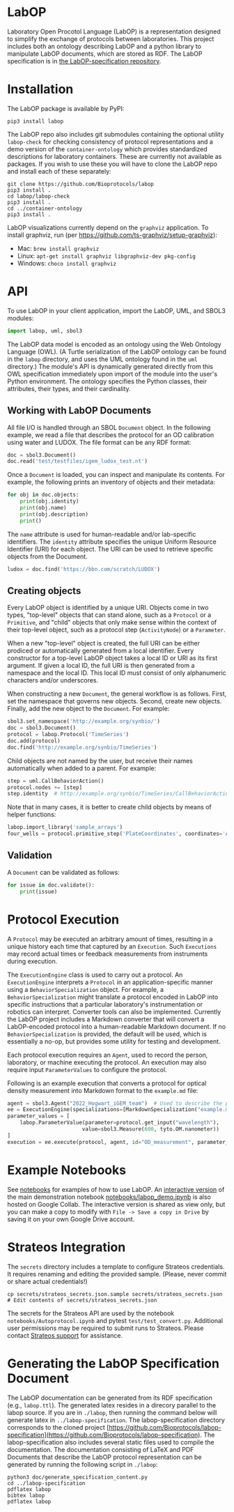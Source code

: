# LabOP
Laboratory Open Procotol Language (LabOP) is a representation designed to simplify the exchange of protocols between laboratories. This project includes both an ontology describing LabOP and a python library to manipulate LabOP documents, which are stored as RDF.  The LabOP specification is in [the LabOP-specification repository](https://github.com/Bioprotocols/LabOP-specification).

# Installation

The LabOP package is available by PyPI:

```
pip3 install labop
```

The LabOP repo also includes git submodules containing the optional utility `labop-check` for checking consistency of protocol representations and a demo version of the `container-ontology` which provides standardized descriptions for laboratory containers.  These are currently not available as packages.  If you wish to use these you will have to clone the LabOP repo and install each of these separately:

```
git clone https://github.com/Bioprotocols/labop
pip3 install .
cd labop/labop-check
pip3 install .
cd ../container-ontology
pip3 install .
```

LabOP visualizations currently depend on the `graphviz` application. To install graphviz, run (per https://github.com/ts-graphviz/setup-graphviz):
* Mac: `brew install graphviz`
* Linux: `apt-get install graphviz libgraphviz-dev pkg-config`
* Windows: `choco install graphviz`

# API

To use LabOP in your client application, import the LabOP, UML, and SBOL3 modules:

```python
import labop, uml, sbol3
```

The LabOP data model is encoded as an ontology using the Web Ontology Language (OWL). (A Turtle serialization of the LabOP ontology can be found in the `labop` directory, and uses the UML ontology found in the `uml` directory.) The module's API is dynamically generated directly from this OWL specification immediately upon import of the module into the user's Python environment. The ontology specifies the Python classes, their attributes, their types, and their cardinality.

## Working with LabOP Documents

All file I/O is handled through an SBOL `Document` object. In the following example, we read a file that describes the protocol for an OD calibration using water and LUDOX. The file format can be any RDF format:

```python
doc = sbol3.Document()
doc.read('test/testfiles/igem_ludox_test.nt')
```

Once a `Document` is loaded, you can inspect and manipulate its contents. For example, the following prints an inventory of objects and their metadata:

```python
for obj in doc.objects:
    print(obj.identity)
    print(obj.name)
    print(obj.description)
    print()
```

The `name` attribute is used for human-readable and/or lab-specific identifiers. The `identity` attribute specifies the unique Uniform Resource Identifier (URI) for each object. The URI can be used to retrieve specific objects from the Document.

```python
ludox = doc.find('https://bbn.com/scratch/LUDOX')
```

## Creating objects

Every LabOP object is identified by a unique URI. Objects come in two types, "top-level" objects that can stand alone, such as a `Protocol` or a `Primitive`, and "child" objects that only make sense within the context of their top-level object, such as a protocol step (`ActivityNode`) or a `Parameter`.

When a new "top-level" object is created, the full URI can be either prodiced or automatically generated from a local identifier. Every constructor for a top-level LabOP object takes a local ID or URI as its first argument. If given a local ID, the full URI is then generated from a namespace and the local ID. This local ID must consist of only alphanumeric characters and/or underscores.

When constructing a new `Document`, the general workflow is as follows. First, set the namespace that governs new objects. Second, create new objects. Finally, add the new object to the `Document`.  For example:

```python
sbol3.set_namespace('http://example.org/synbio/')
doc = sbol3.Document()
protocol = labop.Protocol('TimeSeries')
doc.add(protocol)
doc.find('http://example.org/synbio/TimeSeries')
```

Child objects are not named by the user, but receive their names automatically when added to a parent. For example:

```python
step = uml.CallBehaviorAction()
protocol.nodes += [step]
step.identity  # http://example.org/synbio/TimeSeries/CallBehaviorAction1
```

Note that in many cases, it is better to create child objects by means of helper functions:

```python
labop.import_library('sample_arrays')
four_wells = protocol.primitive_step('PlateCoordinates', coordinates='A2:D2')  # Note: still needs source plate indicated
```

## Validation

A `Document` can be validated as follows:

```python
for issue in doc.validate():
    print(issue)
```

# Protocol Execution

A `Protocol` may be executed an arbitrary amount of times, resulting in a unique history each time that captured by an `Execution`.  Such `Executions` may record actual times or feedback measurements from instruments during execution.

The `ExecutionEngine` class is used to carry out a protocol. An `ExecutionEngine` interprets a `Protocol` in an application-specific manner using a `BehaviorSpecialization` object.  For example, a `BehaviorSpecialization` might translate a protocol encoded in LabOP into specific instructions that a particular laboratory's instrumentation or robotics can interpret.  Converter tools can also be implemented.  Currently the LabOP project includes a Markdown converter that will convert a LabOP-encoded protocol into a human-readable Markdown document. If no `BehaviorSpecialization` is provided, the default will be used, which is essentially a no-op, but provides some utility for testing and development.

Each protocol execution requires an `Agent`, used to record the person, laboratory, or machine executing the protocol.  An execution may also require input `ParameterValues` to configure the protocol.

Following is an example execution that converts a protocol for optical density measurement into Markdown format to the `example.md` file:

```python
agent = sbol3.Agent("2022_Hogwart_iGEM_team")  # Used to describe the person or machine executing the protocol
ee = ExecutionEngine(specializations=[MarkdownSpecialization("example.md")])
parameter_values = [
    labop.ParameterValue(parameter=protocol.get_input("wavelength"),
                        value=sbol3.Measure(600, tyto.OM.nanometer))
]
execution = ee.execute(protocol, agent, id="OD_measurement", parameter_values=parameter_values)
```

# Example Notebooks

See [notebooks](https://github.com/Bioprotocols/labop/tree/main/notebooks) for examples of how to use LabOP.  An [interactive version](https://colab.research.google.com/drive/1WPvQ0REjHMEsginxXMj1ewqfFHZqSyM8?usp=sharing) of the main demonstration notebook [notebooks/labop_demo.ipynb](https://github.com/Bioprotocols/labop/tree/main/notebooks/labop_demo.ipynb) is also hosted on Google Collab.   The interactive version is shared as view only, but you can make a copy to modify with `File -> Save a copy in Drive` by saving it on your own Google Drive account.

# Strateos Integration
The `secrets` directory includes a template to configure Strateos credentials.  It requires renaming and editing the provided sample. (Please, never commit or share actual credentials!)
```
cp secrets/strateos_secrets.json.sample secrets/strateos_secrets.json
# Edit contents of secrets/strateos_secrets.json
```
The secrets for the Strateos API are used by the notebook `notebooks/Autoprotocol.ipynb` and pytest `test/test_convert.py`.  Additional user permissions may be required to submit runs to Strateos.  Please contact [Strateos support](https://strateos.com/contact-us/) for assistance.

# Generating the LabOP Specification Document

The LabOP documentation can be generated from its RDF specification (e.g., `labop.ttl`).  The generated latex resides in a direcory parallel to the labop source.  If you are in `./labop`, then running the command below will generate latex in `../labop-specification`.  The labop-specification directory corresponds to the cloned project [https://github.com/Bioprotocols/labop-specification](https://github.com/Bioprotocols/labop-specification).  The labop-specification also includes several static files used to compile the documentation. The documentation consisting of LaTeX and PDF Documents that describe the LabOP protocol representation can be generated by running the following script in `./labop`:

```
python3 doc/generate_specification_content.py
cd ../labop-specification
pdflatex labop
bibtex labop
pdflatex labop
```
